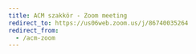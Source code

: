 ```yaml
---
title: ACM szakkör - Zoom meeting
redirect_to: https://us06web.zoom.us/j/86740035264
redirect_from:
  - /acm-zoom
---
```

